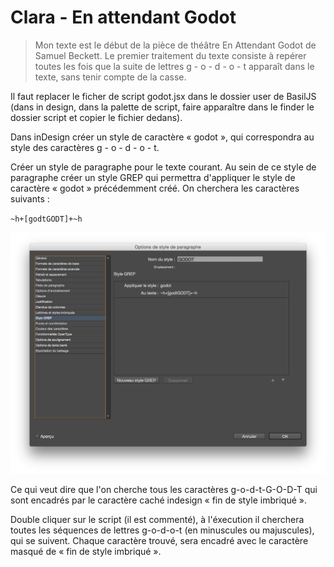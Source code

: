 # Clara - En attendant Godot #

> Mon texte est le début de la pièce de théâtre En Attendant Godot de Samuel Beckett. 
Le premier traitement du texte consiste à repérer toutes les fois que la suite de lettres g - o - d - o - t apparaît dans le texte, sans tenir compte de la casse.

Il faut replacer le ficher de script godot.jsx dans le dossier user de BasilJS (dans in design, dans la palette de script, faire apparaître dans le finder le dossier script et copier le fichier dedans).

Dans inDesign créer un style de caractère « godot », qui correspondra au style des caractères g - o - d - o - t.

Créer un style de paragraphe pour le texte courant. Au sein de ce style de paragraphe créer un style GREP qui permettra d'appliquer le style de caractère « godot » précédemment créé. On cherchera les caractères suivants : 

`~h+[godtGODT]+~h`

![Fenêtre : Style GREP En attendant Godot](style-GREP-godot.png)

Ce qui veut dire que l'on cherche tous les caractères g-o-d-t-G-O-D-T qui sont encadrés par le caractère caché indesign « fin de style imbriqué ».

Double cliquer sur le script (il est commenté), à l'éxecution il cherchera toutes les séquences de lettres g-o-d-o-t (en minuscules ou majuscules), qui se suivent. Chaque caractère trouvé, sera encadré avec le caractère masqué de « fin de style imbriqué ».

